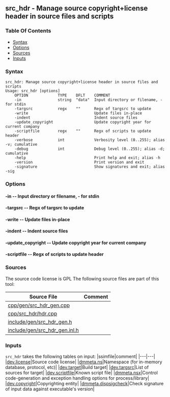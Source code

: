 ## src_hdr - Manage source copyright+license header in source files and scripts


### Table Of Contents
<a href="#table-of-contents"></a>
* [Syntax](#syntax)
* [Options](#options)
* [Sources](#sources)
* [Inputs](#inputs)

### Syntax
<a href="#syntax"></a>
```
src_hdr: Manage source copyright+license header in source files and scripts
Usage: src_hdr [options]
    OPTION             TYPE    DFLT    COMMENT
    -in                string  "data"  Input directory or filename, - for stdin
    -targsrc           regx    ""      Regx of targsrc to update
    -write                             Update files in-place
    -indent                            Indent source files
    -update_copyright                  Update copyright year for current company
    -scriptfile        regx    ""      Regx of scripts to update header
    -verbose           int             Verbosity level (0..255); alias -v; cumulative
    -debug             int             Debug level (0..255); alias -d; cumulative
    -help                              Print help and exit; alias -h
    -version                           Print version and exit
    -signature                         Show signatures and exit; alias -sig

```

### Options
<a href="#options"></a>

#### -in -- Input directory or filename, - for stdin
<a href="#-in"></a>

#### -targsrc -- Regx of targsrc to update
<a href="#-targsrc"></a>

#### -write -- Update files in-place
<a href="#-write"></a>

#### -indent -- Indent source files
<a href="#-indent"></a>

#### -update_copyright -- Update copyright year for current company
<a href="#-update_copyright"></a>

#### -scriptfile -- Regx of scripts to update header
<a href="#-scriptfile"></a>

### Sources
<a href="#sources"></a>
The source code license is GPL
The following source files are part of this tool:

|Source File|Comment|
|---|---|
|[cpp/gen/src_hdr_gen.cpp](/cpp/gen/src_hdr_gen.cpp)||
|[cpp/src_hdr/hdr.cpp](/cpp/src_hdr/hdr.cpp)||
|[include/gen/src_hdr_gen.h](/include/gen/src_hdr_gen.h)||
|[include/gen/src_hdr_gen.inl.h](/include/gen/src_hdr_gen.inl.h)||

### Inputs
<a href="#inputs"></a>
`src_hdr` takes the following tables on input:
|ssimfile|comment|
|---|---|
|[dev.license](/txt/ssimdb/dev/license.md)|Source code license|
|[dmmeta.ns](/txt/ssimdb/dmmeta/ns.md)|Namespace (for in-memory database, protocol, etc)|
|[dev.target](/txt/ssimdb/dev/target.md)|Build target|
|[dev.targsrc](/txt/ssimdb/dev/targsrc.md)|List of sources for target|
|[dev.scriptfile](/txt/ssimdb/dev/scriptfile.md)|Known script file|
|[dmmeta.nsx](/txt/ssimdb/dmmeta/nsx.md)|Control code-generation and exception handling options for process/library|
|[dev.copyright](/txt/ssimdb/dev/copyright.md)|Copyrighting entity|
|[dmmeta.dispsigcheck](/txt/ssimdb/dmmeta/dispsigcheck.md)|Check signature of input data against executable's version|

